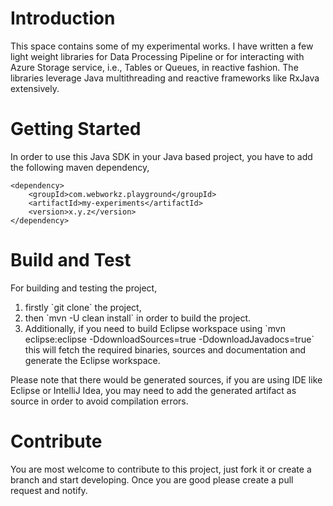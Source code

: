 # Introduction 

This space contains some of my experimental works. I have written a few light weight libraries for Data Processing Pipeline or for interacting with Azure Storage service, i.e., Tables or Queues, in reactive fashion. The libraries leverage Java multithreading and reactive frameworks like RxJava extensively. 

# Getting Started
In order to use this Java SDK in your Java based project, you have to add the following maven dependency,
	
	<dependency>
	    <groupId>com.webworkz.playground</groupId>
	    <artifactId>my-experiments</artifactId>
	    <version>x.y.z</version>
	</dependency>

# Build and Test
For building and testing the project,
<ol> 
<li>firstly `git clone` the project,</li>
<li>then `mvn -U clean install` in order to build the project.</li>
<li>Additionally, if you need to build Eclipse workspace using `mvn eclipse:eclipse -DdownloadSources=true  -DdownloadJavadocs=true` this will fetch the required binaries, sources and documentation and generate the Eclipse workspace.</li>
</ol>
<p>Please note that there would be generated sources, if you are using IDE like Eclipse or IntelliJ Idea, you may need to add the generated artifact as source in order to avoid compilation errors.

# Contribute
You are most welcome to contribute to this project, just fork it or create a branch and start developing. Once you are good please create a pull request and notify.